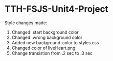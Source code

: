 # TTH-FSJS-Unit4-Project

Style changes made:
1. Changed .start background color
2. Changed .wrong background color
3. Added new background-color to styles.css
4. Changed color of liveHeart.png
5. Change transistion from .2 sec to .3 sec
